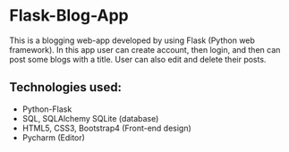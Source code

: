 # Flask-Blog-App
This is a blogging web-app developed by using Flask (Python web framework). In this app user can create account, then login, and then can post some blogs with a title. User can also edit and delete their posts. 

## Technologies used:
* Python-Flask
* SQL, SQLAlchemy SQLite (database)
* HTML5, CSS3, Bootstrap4 (Front-end design)
* Pycharm (Editor)
